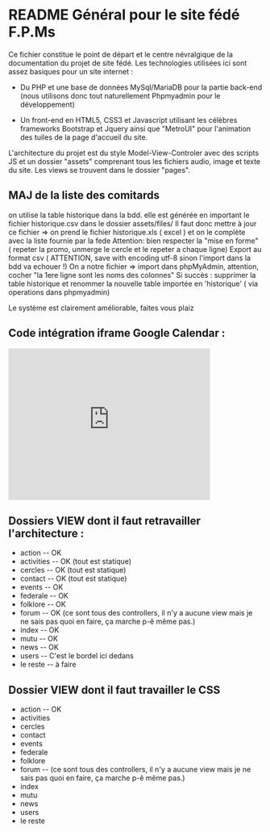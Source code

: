 # README Général pour le site fédé F.P.Ms

Ce fichier constitue le point de départ et le centre névralgique de la documentation du projet de site fédé.
Les technologies utilisées ici sont assez basiques pour un site internet :

- Du PHP et une base de données MySql/MariaDB pour la partie back-end (nous utilisons donc tout naturellement Phpmyadmin pour le développement)

- Un front-end en HTML5, CSS3 et Javascript utilisant les célèbres frameworks Bootstrap et Jquery ainsi que "MetroUI" pour l'animation des tuiles de la page d'accueil du site.

L'architecture du projet est du style Model-View-Controler avec des scripts JS et un dossier "assets" comprenant tous les fichiers audio, image et texte du site. Les views se trouvent dans le dossier "pages".

## MAJ de la liste des comitards

on utilise la table historique dans la bdd.
elle est générée en important le fichier historique.csv dans le dossier assets/files/
Il faut donc mettre à jour ce fichier => on prend le fichier historique.xls ( excel ) et on le complète avec la liste fournie par la fede
Attention: bien respecter la "mise en forme" ( repeter la promo, unmerge le cercle et le repeter a chaque ligne)
Export au format csv ( ATTENTION, save with encoding utf-8 sinon l'import dans la bdd va echouer !)
On a notre fichier => import dans phpMyAdmin, attention, cocher "la 1ere ligne sont les noms des colonnes"
Si succès : supprimer la table historique et renommer la nouvelle table importée en 'historique' ( via operations dans phpmyadmin)

Le système est clairement améliorable, faites vous plaiz

## Code intégration iframe Google Calendar :

<div class="col-sm-4">
    <iframe src="https://calendar.google.com/calendar/b/1/embed?height=600&amp;wkst=1&amp;bgcolor=%23ffffff&amp;ctz=Europe%2FBrussels&amp;src=ZmV0ZXMucG9seXRlY2hAZ21haWwuY29t&amp;src=ZW4uYmUjaG9saWRheUBncm91cC52LmNhbGVuZGFyLmdvb2dsZS5jb20&amp;color=%23039BE5&amp;color=%230B8043&amp;showTitle=0&amp;showPrint=0&amp;showTabs=0&amp;showCalendars=0&amp;showTz=0&amp;showDate=1" style="border-width:0" width="400" height="300" frameborder="0" scrolling="no"></iframe>
</div>

## Dossiers VIEW dont il faut retravailler l'architecture :
- action -- OK
- activities -- OK (tout est statique)
- cercles -- OK (tout est statique)
- contact -- OK (tout est statique)
- events -- OK
- federale -- OK
- folklore -- OK
- forum -- OK (ce sont tous des controllers, il n'y a aucune view mais je ne sais pas quoi en faire, ça marche p-ê même pas.)
- index -- OK
- mutu -- OK
- news -- OK
- users -- C'est le bordel ici dedans
- le reste -- à faire

## Dossier VIEW dont il faut travailler le CSS
- action -- OK
- activities
- cercles
- contact
- events
- federale
- folklore
- forum -- (ce sont tous des controllers, il n'y a aucune view mais je ne sais pas quoi en faire, ça marche p-ê même pas.)
- index
- mutu
- news
- users
- le reste
